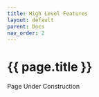 ```yaml
---
title: High Level Features
layout: default
parent: Docs
nav_order: 2
---
```


# {{ page.title }}


Page Under Construction

